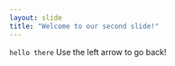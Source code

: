 ```yaml
---
layout: slide
title: "Welcome to our second slide!"
---
```

`hello there`
Use the left arrow to go back!
